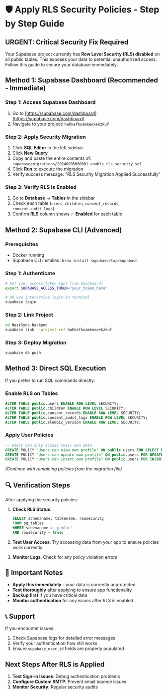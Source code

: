 # 🛡️ Apply RLS Security Policies - Step by Step Guide

## URGENT: Critical Security Fix Required

Your Supabase project currently has **Row Level Security (RLS) disabled** on all public tables. This exposes your data to potential unauthorized access. Follow this guide to secure your database immediately.

## Method 1: Supabase Dashboard (Recommended - Immediate)

### Step 1: Access Supabase Dashboard
1. Go to [https://supabase.com/dashboard](https://supabase.com/dashboard)
2. Navigate to your project: `huhkefkuamkeoxekzkuf`

### Step 2: Apply Security Migration
1. Click **SQL Editor** in the left sidebar
2. Click **New Query**
3. Copy and paste the entire contents of: `supabase/migrations/20240905000001_enable_rls_security.sql`
4. Click **Run** to execute the migration
5. Verify success message: "RLS Security Migration Applied Successfully"

### Step 3: Verify RLS is Enabled
1. Go to **Database** → **Tables** in the sidebar
2. Check each table (`users`, `children`, `consent_records`, `consent_audit_logs`)
3. Confirm **RLS** column shows ✅ **Enabled** for each table

## Method 2: Supabase CLI (Advanced)

### Prerequisites
- Docker running
- Supabase CLI installed: `brew install supabase/tap/supabase`

### Step 1: Authenticate
```bash
# Set your access token (get from dashboard)
export SUPABASE_ACCESS_TOKEN="your_token_here"

# OR use interactive login in terminal
supabase login
```

### Step 2: Link Project
```bash
cd NestSync-backend
supabase link --project-ref huhkefkuamkeoxekzkuf
```

### Step 3: Deploy Migration
```bash
supabase db push
```

## Method 3: Direct SQL Execution

If you prefer to run SQL commands directly:

### Enable RLS on Tables
```sql
ALTER TABLE public.users ENABLE ROW LEVEL SECURITY;
ALTER TABLE public.children ENABLE ROW LEVEL SECURITY;
ALTER TABLE public.consent_records ENABLE ROW LEVEL SECURITY;
ALTER TABLE public.consent_audit_logs ENABLE ROW LEVEL SECURITY;
ALTER TABLE public.alembic_version ENABLE ROW LEVEL SECURITY;
```

### Apply User Policies
```sql
-- Users can only access their own data
CREATE POLICY "Users can view own profile" ON public.users FOR SELECT USING (supabase_user_id = auth.uid());
CREATE POLICY "Users can update own profile" ON public.users FOR UPDATE USING (supabase_user_id = auth.uid());
CREATE POLICY "Users can insert own profile" ON public.users FOR INSERT WITH CHECK (supabase_user_id = auth.uid());
```

*(Continue with remaining policies from the migration file)*

## 🔍 Verification Steps

After applying the security policies:

1. **Check RLS Status**:
   ```sql
   SELECT schemaname, tablename, rowsecurity 
   FROM pg_tables 
   WHERE schemaname = 'public' 
   AND rowsecurity = true;
   ```

2. **Test User Access**: Try accessing data from your app to ensure policies work correctly

3. **Monitor Logs**: Check for any policy violation errors

## 🚨 Important Notes

- **Apply this immediately** - your data is currently unprotected
- **Test thoroughly** after applying to ensure app functionality
- **Backup first** if you have critical data
- **Monitor authentication** for any issues after RLS is enabled

## 📞 Support

If you encounter issues:
1. Check Supabase logs for detailed error messages
2. Verify your authentication flow still works
3. Ensure `supabase_user_id` fields are properly populated

## Next Steps After RLS is Applied

1. **Test Sign-in Issues**: Debug authentication problems
2. **Configure Custom SMTP**: Prevent email bounce issues
3. **Monitor Security**: Regular security audits